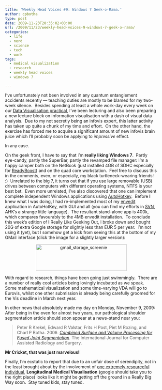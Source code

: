 ```yaml
---
title: 'Weekly Head Voices #9: Windows 7 Geek-o-Rama.'
author: cpbotha
type: post
date: 2009-11-23T20:35:02+00:00
url: /2009/11/23/weekly-head-voices-9-windows-7-geek-o-rama/
categories:
  - life
  - nerd
  - science
  - tech
  - work
tags:
  - medical visualization
  - research
  - weekly head voices
  - windows 7

---
```

I’ve unfortunately not been involved in any quantum entanglement accidents recently — teaching duties are mostly to be blamed for my two-week silence.  Besides spending at least a whole work-day every week on our [Data Visualisation practical][1], I’ve been lecturing and also been preparing a new lecture block on information visualisation with a dash of visual data analysis.  Due to my not secretly being an infovis expert, this latter activity has taken up quite a chunk of my time and effort.  On the other hand, the exercise has forced me to acquire a significant amount of new infovis brain juice which I’ll probably soon be applying to _impressive_ effect.

In any case.

On the geek front, I have to say that I’m **really liking Windows 7**.  Partly eye-candy, partly the SuperBar, partly the revamped file manager: I’m a happy camper both on the NetBook (just installed 4GB of SDHC especially for [ReadyBoost][2]) and on the quad core workstation.  Feel free to discuss this in the comments, even, or especially, my black turtleneck-wearing friends! :)  Unrelated to the big 7, it turns out that if you use large removable (USB) drives between computers with different operating systems, NTFS is your best bet.  Even more unrelated, I’ve also discovered that one can implement complete independent Windows applications using [AutoHotkey][3].  Before I knew what I was doing, I had re-implemented most of my [envedit][4] application in AutoHotKey, with GUI and all (you can find my efforts in [SVN][5], AHK’s a strange little language).  The resultant stand-alone app is 400k, which compares favourably to the 4MB envedit installation.  To conclude this week’s edition of I Really Like Geeking Out, I broke down and bought 20G of extra Google storage for slightly less than EUR 5 per year.  I’m not using it (yet), but I somehow get a kick from seeing this at the bottom of my GMail interface (click the image for a slightly larger version):

<p style="text-align: center;">
<a data-rel="lightbox-image-0" data-rl_caption="" data-rl_title="" href="http://cpbotha.net/wp-content/uploads/2009/11/gmail_storage_screenie.png" title=""><img alt="gmail_storage_screenie" class="aligncenter size-medium wp-image-701" data-attachment-id="701" data-comments-opened="1" data-image-description="" data-image-meta='{"aperture":"0","credit":"","camera":"","caption":"","created_timestamp":"0","copyright":"","focal_length":"0","iso":"0","shutter_speed":"0","title":""}' data-image-title="gmail_storage_screenie" data-large-file="https://cpbotha.net/wp-content/uploads/2009/11/gmail_storage_screenie.png" data-medium-file="https://cpbotha.net/wp-content/uploads/2009/11/gmail_storage_screenie-300x88.png" data-orig-file="https://cpbotha.net/wp-content/uploads/2009/11/gmail_storage_screenie.png" data-orig-size="533,158" data-permalink="https://cpbotha.net/2009/11/23/weekly-head-voices-9-windows-7-geek-o-rama/gmail_storage_screenie/" height="88" sizes="(max-width: 300px) 85vw, 300px" src="http://cpbotha.net/wp-content/uploads/2009/11/gmail_storage_screenie-300x88.png" srcset="https://cpbotha.net/wp-content/uploads/2009/11/gmail_storage_screenie-300x88.png 300w, https://cpbotha.net/wp-content/uploads/2009/11/gmail_storage_screenie.png 533w" title="gmail_storage_screenie" width="300"/></a>
</p>

With regard to research, things have been going just swimmingly.  There are a number of really cool articles being lovingly incubated as we speak.  Some mathematical visualization and some time-varying VDA will go to Eurovis, whilst one other submission is already being carefully groomed for the Vis deadline in March next year.

In other news that absolutely made my day on Monday, November 9, 2009: After being in the oven for almost two years, our pathological shoulder segmentation article should soon appear at a news-stand near you:

<div>
<blockquote>
<p>
      Peter R Krekel, Edward R Valstar, Frits H Post, Piet M Rozing, and Charl P Botha. 2009. <em><a href="http://graphics.tudelft.nl/Publications/Krekel2010" title="Link to paper website.">Combined Surface and Volume Processing for Fused Joint Segmentation</a>.</em> The International Journal for Computer Assisted Radiology and Surgery.
    </p>
</blockquote>
<p>
<strong>Mr Cricket, that was just marvelous!</strong>
</p>
<p>
    Finally, I’m ecstatic to report that due to an unfair dose of serendipity, not in the least brought about by the involvement of <a href="http://gpsgek.nl/" title="website of said extremely resourceful individual">one extremely resourceful individual</a>, <strong>Longitudinal Medical Visualisation</strong> (google should take you to the right place) looks like it might be getting off the ground in a Really Big Way soon.  Stay tuned kids, stay tuned.
  </p>
</div>

 [1]: http://graphics.tudelft.nl/Courses/in4086p "datavis practical website"
 [2]: http://en.wikipedia.org/wiki/ReadyBoost "wikipedia page on readyboost"
 [3]: http://www.autohotkey.com/ "AutoHotkey website"
 [4]: http://cpbotha.net/software/envedit/ "envedit website"
 [5]: http://code.google.com/p/envedit/source/browse/trunk/ahk/envedit.ahk "source of envedit.ahk"
